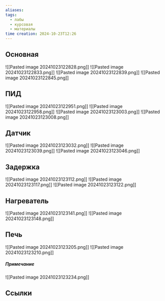 ```yaml
---
aliases: 
tags:
  - лабы
  - курсовая
  - материалы
time creation: 2024-10-23T12:26
---
```

## Основная

![[Pasted image 20241023122828.png]]
![[Pasted image 20241023122833.png]]
![[Pasted image 20241023122839.png]]
![[Pasted image 20241023122845.png]]

## ПИД

![[Pasted image 20241023122951.png]]
![[Pasted image 20241023122958.png]]
![[Pasted image 20241023123003.png]]
![[Pasted image 20241023123008.png]]
## Датчик

![[Pasted image 20241023123032.png]]
![[Pasted image 20241023123039.png]]
![[Pasted image 20241023123046.png]]

## Задержка
![[Pasted image 20241023123112.png]]
![[Pasted image 20241023123117.png]]
![[Pasted image 20241023123122.png]]
## Нагреватель

![[Pasted image 20241023123141.png]]
![[Pasted image 20241023123148.png]]
## Печь

![[Pasted image 20241023123205.png]]
![[Pasted image 20241023123210.png]]
##### Примечание
![[Pasted image 20241023123234.png]]
## Ссылки

